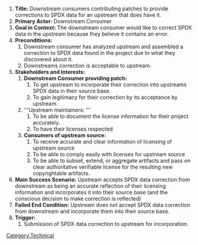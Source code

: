 1.  **Title:** Downstream consumers contributing patches to provide
    corrections to SPDX data for an upstream that does have it.
2.  **Primary Actor:** Downstream Consumer
3.  **Goal in Context:** The downstream consumer would like to correct
    SPDX data in the upstream because they believe it contains an error.
4.  **Preconditions:**
    1.  Downstream consumer has analyzed upstream and assembled a
        correction to SPDX data found in the project due to what they
        discovered about it.
    2.  Downstreams correction is acceptable to upstream.
5.  **Stakeholders and Interests:**
    1.  **Downstream Consumer providing patch:**
        1.  To get upstream to incorporate their correction into
            upstreams SPDX data in their source base.
        2.  To gain legitimacy for their correction by its acceptance by
            upstream.
    2.  '''Upstream maintainers: '''
        1.  To be able to document the license information for their
            project accurately.
        2.  To have their licenses respected
    3.  **Consumers of upstream source:**
        1.  To receive accurate and clear information of licensing of
            upstream source
        2.  To be able to comply easily with licenses for upstream
            source
        3.  To be able to subset, extend, or aggregate artifacts and
            pass on clear authoritative verifiable license for the
            resulting new copyrightable artifacts.
6.  **Main Success Scenario:** Upstream accepts SPDX data correction
    from downstream as being an accurate reflection of their licensing
    information and incorporates it into their source base (and the
    conscious decision to make correction is reflected)
7.  **Failed End Condition:** Upstream does not accept SPDX data
    correction from downstream and incorporate them into their source
    base.
8.  **Trigger:**
    1.  Submission of SPDX data correction to upstream for
        incorporation.

[Category:Technical](Category:Technical "wikilink")
